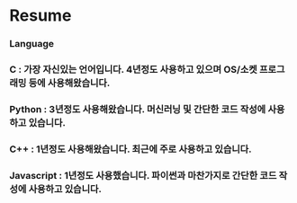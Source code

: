 # Resume

### Language
### C : 가장 자신있는 언어입니다. 4년정도 사용하고 있으며 OS/소켓 프로그래밍 등에 사용해왔습니다.
### Python : 3년정도 사용해왔습니다. 머신러닝 및 간단한 코드 작성에 사용하고 있습니다.
### C++ : 1년정도 사용해왔습니다. 최근에 주로 사용하고 있습니다.
### Javascript : 1년정도 사용했습니다. 파이썬과 마찬가지로 간단한 코드 작성에 사용하고 있습니다.
